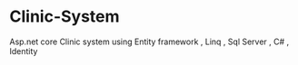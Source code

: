 # Clinic-System
Asp.net core Clinic  system using Entity framework , Linq , Sql Server , C# , Identity

